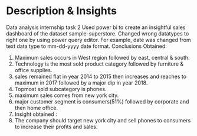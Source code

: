 # Description & Insights
Data analysis internship task 2
Used power bi to create an insightful sales dashboard of the dataset sample-superstore.
Changed wrong datatypes to right one by using power query editor. For example, date was changed from text data type to mm-dd-yyyy date format.
Conclusions Obtained:
1. Maximum sales occurs in West region followed by east, central & south.
2. Technology is the most sold product category followed by furniture & office supplies.
3. sales remained flat in year 2014 to 2015 then increases and reaches to maximum in 2017 followed by a major dip in year 2018.
4. Topmost sold subcategory is phones.
5. maximum sales comes from new york city.
6. major customer segment is consumers(51%) followed by corporate and then home office.
7. Insight obtained :
8. The company should target new york city and sell phones to consumers to increase their profits and sales.
